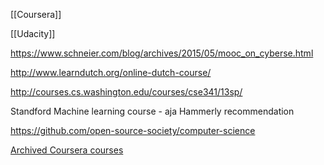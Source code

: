 [[Coursera]]

[[Udacity]]

https://www.schneier.com/blog/archives/2015/05/mooc_on_cyberse.html

http://www.learndutch.org/online-dutch-course/

http://courses.cs.washington.edu/courses/cse341/13sp/

Standford Machine learning course - aja Hammerly recommendation

https://github.com/open-source-society/computer-science


[Archived Coursera courses](https://archive.org/details/archiveteam_coursera)
